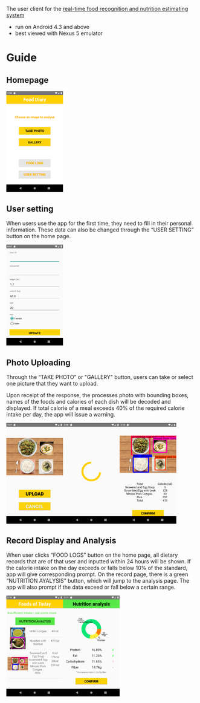 The user client for the [real-time food recognition and nutrition estimating system](https://github.com/msp18034/Calories/)

- run on Android 4.3 and above
- best viewed with Nexus 5 emulator



# Guide

## Homepage

<img width="150" src=".\images\homepage.png"/>



## User setting

When users use the app for the first time, they need to fill in their personal information. These data can also be changed through the “USER SETTING” button on the home page.

<img width="150" src=".\images\userinfo.png"/>


## Photo Uploading

Through the “TAKE PHOTO” or "GALLERY"  button, users can take or select one picture that they want to upload.

Upon receipt of the response, the processes photo with bounding boxes, names of the foods and calories of each dish will be decoded and displayed. If total calorie of a meal exceeds 40% of the required calorie intake per day, the app will issue a warning.

<img width="150" src=".\images\image.png"/><img width="150" src=".\images\waiting.png"/><img width="150" src=".\images\results.png"/>



## Record Display and Analysis

When user clicks “FOOD LOGS” button on the home page, all dietary records that are of that user and inputted within 24 hours will be shown.
If the calorie intake on the day exceeds or falls below 10% of the standard, app will give corresponding prompt.
On the record page, there is a green “NUTRITION AYALYSIS” button, which will jump to the analysis page. The app will also prompt if the data exceed or fall below a certain range.

<img width="150" src=".\images\logs.png"/><img width="150" src=".\images\nutrition.png"/>